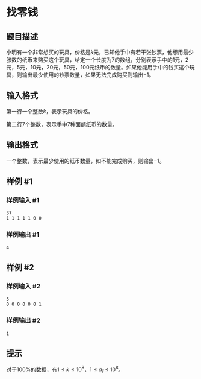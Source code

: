 # 找零钱

## 题目描述

小明有一个非常想买的玩具，价格是$k$元，已知他手中有若干张钞票，他想用最少张数的纸币来购买这个玩具，给定一个长度为$7$的数组，分别表示手中的$1$元，$2$元，$5$元，$10$元，$20$元，$50$元，$100$元纸币的数量。如果他能用手中的钱买这个玩具，则输出最少使用的钞票数量，如果无法完成购买则输出$-1$。

## 输入格式

第一行一个整数$k$，表示玩具的价格。

第二行$7$个整数，表示手中$7$种面额纸币的数量。

## 输出格式

一个整数，表示最少使用的纸币数量，如不能完成购买，则输出$-1$。

## 样例 #1

### 样例输入 #1

```
37
1 1 1 1 1 0 0
```

### 样例输出 #1

```
4
```

## 样例 #2

### 样例输入 #2

```
5
0 0 0 0 0 0 1
```

### 样例输出 #2

```
1
```

## 提示

对于$100\%$的数据，有$1 \leq k \leq 10^8$，$1 \leq a_i \leq 10^8$。